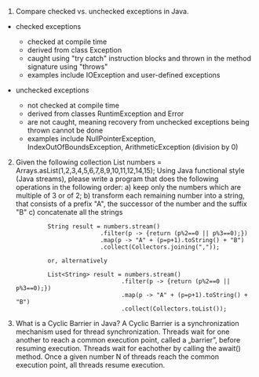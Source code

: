 
1. Compare checked vs. unchecked exceptions in Java.

- checked exceptions 
  - checked at compile time
  - derived from class Exception
  - caught using "try catch" instruction blocks and thrown in the method signature using "throws"
  - examples include IOException and user-defined exceptions

- unchecked exceptions
  - not checked at compile time
  - derived from classes RuntimException and Error
  - are not caught, meaning recovery from unchecked exceptions being thrown cannot be done
  - examples include NullPointerException, IndexOutOfBoundsException, ArithmeticException (division by 0)
  
2. Given the following collection
        List<Integer> numbers = Arrays.asList(1,2,3,4,5,6,7,8,9,10,11,12,14,15);
   Using Java functional style (Java streams), please write a program that does the following operations in the following order:
        a) keep only the numbers which are multiple of 3 or of 2;
        b) transform each remaining number into a string, that consists of a prefix "A", the successor of the number and the suffix "B"
        c) concatenate all the strings
        
                String result = numbers.stream()
                               .filter(p -> {return (p%2==0 || p%3==0);})
                               .map(p -> "A" + (p=p+1).toString() + "B")
                               .collect(Collectors.joining(","));
                               
                or, alternatively
                
                List<String> result = numbers.stream()
                                     .filter(p -> {return (p%2==0 || p%3==0);})
                                     .map(p -> "A" + (p=p+1).toString() + "B")
                                     .collect(Collectors.toList());
                                     
 3. What is a Cyclic Barrier in Java?
    A Cyclic Barrier is a synchronization mechanism used for thread synchronization. Threads wait for one another to reach a common execution point, called a „barrier”, before resuming execution. Threads wait for eachother by calling the await() method. Once a given number N of threads reach the common execution point, all threads resume execution.
